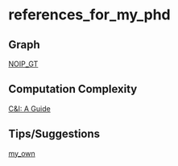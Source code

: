 # references_for_my_phd

## Graph

[NOIP_GT](https://github.com/huzecong/oi-slides/blob/master/2015-noip-graph-theory/%E5%9B%BE%E8%AE%BA_final.pdf)

## Computation Complexity

[C&I: A Guide](https://github.com/EdwardTex/References-for-Graph-Problem/blob/main/Computers%20and%20Intractability:%20A%20Guide%20to%20the%20Theory%20of%20NP-Completeness.md)

## Tips/Suggestions

[my_own](https://github.com/EdwardTex/references_for_phd/blob/main/tip_myself.md)
